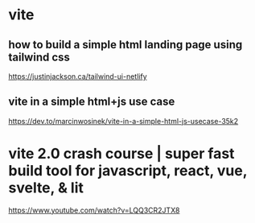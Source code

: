 # vite

## how to build a simple html landing page using tailwind css

https://justinjackson.ca/tailwind-ui-netlify

## vite in a simple html+js use case

https://dev.to/marcinwosinek/vite-in-a-simple-html-js-usecase-35k2

# vite 2.0 crash course | super fast build tool for javascript, react, vue, svelte, & lit

https://www.youtube.com/watch?v=LQQ3CR2JTX8
